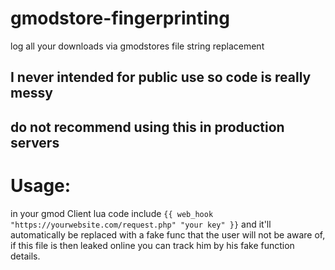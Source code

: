 # gmodstore-fingerprinting
log all your downloads via gmodstores file string replacement

## I never intended for public use so code is really messy
## do not recommend using this in production servers

# Usage:
in your gmod Client lua code include
`{{ web_hook "https://yourwebsite.com/request.php" "your key" }}` and it'll automatically be replaced with a fake func that the user will not be aware of, if this file is then leaked online you can track him by his fake function details.
